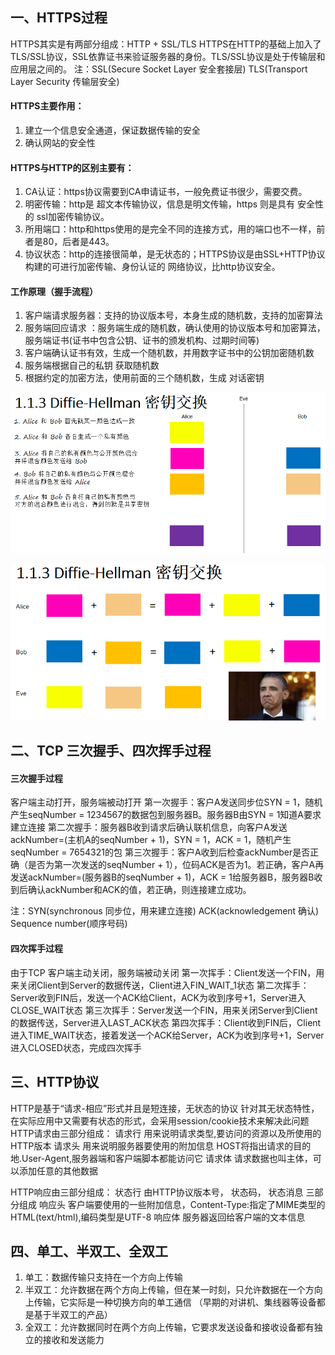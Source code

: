 ## 一、HTTPS过程
HTTPS其实是有两部分组成：HTTP + SSL/TLS
HTTPS在HTTP的基础上加入了TLS/SSL协议，SSL依靠证书来验证服务器的身份。TLS/SSL协议是处于传输层和应用层之间的。
注：SSL(Secure Socket Layer 安全套接层)   TLS(Transport Layer Security 传输层安全)

#### HTTPS主要作用：
1. 建立一个信息安全通道，保证数据传输的安全
2. 确认网站的安全性

#### HTTPS与HTTP的区别主要有：
1. CA认证：https协议需要到CA申请证书，一般免费证书很少，需要交费。
2. 明密传输：http是 超文本传输协议，信息是明文传输，https 则是具有 安全性的 ssl加密传输协议。
3. 所用端口：http和https使用的是完全不同的连接方式，用的端口也不一样，前者是80，后者是443。
4. 协议状态：http的连接很简单，是无状态的；HTTPS协议是由SSL+HTTP协议构建的可进行加密传输、身份认证的 网络协议，比http协议安全。

#### 工作原理（握手流程）

1. 客户端请求服务器：支持的协议版本号，本身生成的随机数，支持的加密算法
2. 服务端回应请求 ：服务端生成的随机数，确认使用的协议版本号和加密算法，服务端证书(证书中包含公钥、证书的颁发机构、过期时间等)
3. 客户端确认证书有效，生成一个随机数，并用数字证书中的公钥加密随机数
4. 服务端根据自己的私钥 获取随机数
5. 根据约定的加密方法，使用前面的三个随机数，生成 对话密钥

![0d8e189b0c19e305f4803109abb00bf](/assets/0d8e189b0c19e305f4803109abb00bf.png)

![2179fbb6327b6b1ee594abd4edc375a](/assets/2179fbb6327b6b1ee594abd4edc375a.png)

## 二、TCP 三次握手、四次挥手过程

#### 三次握手过程
客户端主动打开，服务端被动打开
第一次握手：客户A发送同步位SYN = 1，随机产生seqNumber = 1234567的数据包到服务器B。服务器B由SYN = 1知道A要求建立连接
第二次握手：服务器B收到请求后确认联机信息，向客户A发送ackNumber=(主机A的seqNumber + 1)，SYN = 1，ACK = 1，随机产生seqNumber = 7654321的包
第三次握手：客户A收到后检查ackNumber是否正确（是否为第一次发送的seqNumber + 1），位码ACK是否为1。若正确，客户A再发送ackNumber=(服务器B的seqNumber + 1)，ACK = 1给服务器B，服务器B收到后确认ackNumber和ACK的值，若正确，则连接建立成功。

注：SYN(synchronous 同步位，用来建立连接)  ACK(acknowledgement 确认)  Sequence number(顺序号码)

#### 四次挥手过程
由于TCP
客户端主动关闭，服务端被动关闭
第一次挥手：Client发送一个FIN，用来关闭Client到Server的数据传送，Client进入FIN_WAIT_1状态
第二次挥手：Server收到FIN后，发送一个ACK给Client，ACK为收到序号+1，Server进入CLOSE_WAIT状态
第三次挥手：Server发送一个FIN，用来关闭Server到Client的数据传送，Server进入LAST_ACK状态
第四次挥手：Client收到FIN后，Client进入TIME_WAIT状态，接着发送一个ACK给Server，ACK为收到序号+1，Server进入CLOSED状态，完成四次挥手

## 三、HTTP协议
HTTP是基于“请求-相应”形式并且是短连接，无状态的协议
针对其无状态特性，在实际应用中又需要有状态的形式，会采用session/cookie技术来解决此问题
HTTP请求由三部分组成：
请求行 用来说明请求类型,要访问的资源以及所使用的HTTP版本
请求头 用来说明服务器要使用的附加信息 HOST将指出请求的目的地.User-Agent,服务器端和客户端脚本都能访问它
请求体 请求数据也叫主体，可以添加任意的其他数据

HTTP响应由三部分组成：
状态行 由HTTP协议版本号， 状态码， 状态消息 三部分组成
响应头 客户端要使用的一些附加信息，Content-Type:指定了MIME类型的HTML(text/html),编码类型是UTF-8
响应体 服务器返回给客户端的文本信息


## 四、单工、半双工、全双工
1. 单工：数据传输只支持在一个方向上传输
2. 半双工：允许数据在两个方向上传输，但在某一时刻，只允许数据在一个方向上传输，它实际是一种切换方向的单工通信
（早期的对讲机、集线器等设备都是基于半双工的产品）
3. 全双工：允许数据同时在两个方向上传输，它要求发送设备和接收设备都有独立的接收和发送能力
